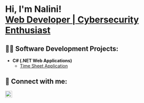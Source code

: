 <h1>Hi, I'm Nalini! <br/><a href="https://github.com/nalram">Web Developer | Cybersecurity Enthusiast</a></h1>

<h2>👨‍💻 Software Development Projects:</h2>

- <b>C# (.NET Web Applications)</b>
  - [Time Sheet Application](https://github.com/nalram/TimeSheetApp.git)
  
<h2> 🤳 Connect with me:</h2>

[<img align="left" alt="Nalini | LinkedIn" width="22px" src="https://cdn.jsdelivr.net/npm/simple-icons@v3/icons/linkedin.svg" />][linkedin]

[linkedin]: https://linkedin.com/
